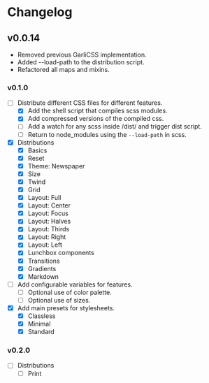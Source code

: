 # Changelog

## v0.0.14

- Removed previous GarliCSS implementation.
- Added --load-path to the distribution script.
- Refactored all maps and mixins.

### v0.1.0

- [ ] Distribute different CSS files for different features.
  - [x] Add the shell script that compiles scss modules.
  - [x] Add compressed versions of the compiled css.
  - [ ] Add a watch for any scss inside /dist/ and trigger dist script.
  - [ ] Return to node_modules using the `--load-path` in scss.
- [x] Distributions
  - [x] Basics
  - [x] Reset
  - [x] Theme: Newspaper
  - [x] Size
  - [x] Twind
  - [x] Grid
  - [x] Layout: Full
  - [x] Layout: Center
  - [x] Layout: Focus
  - [x] Layout: Halves
  - [x] Layout: Thirds
  - [x] Layout: Right
  - [x] Layout: Left
  - [x] Lunchbox components
  - [x] Transitions
  - [x] Gradients
  - [x] Markdown
- [ ] Add configurable variables for features.
  - [ ] Optional use of color palette.
  - [ ] Optional use of sizes.
- [x] Add main presets for stylesheets.
  - [x] Classless
  - [x] Minimal
  - [x] Standard

### v0.2.0

- [ ] Distributions
  - [ ] Print